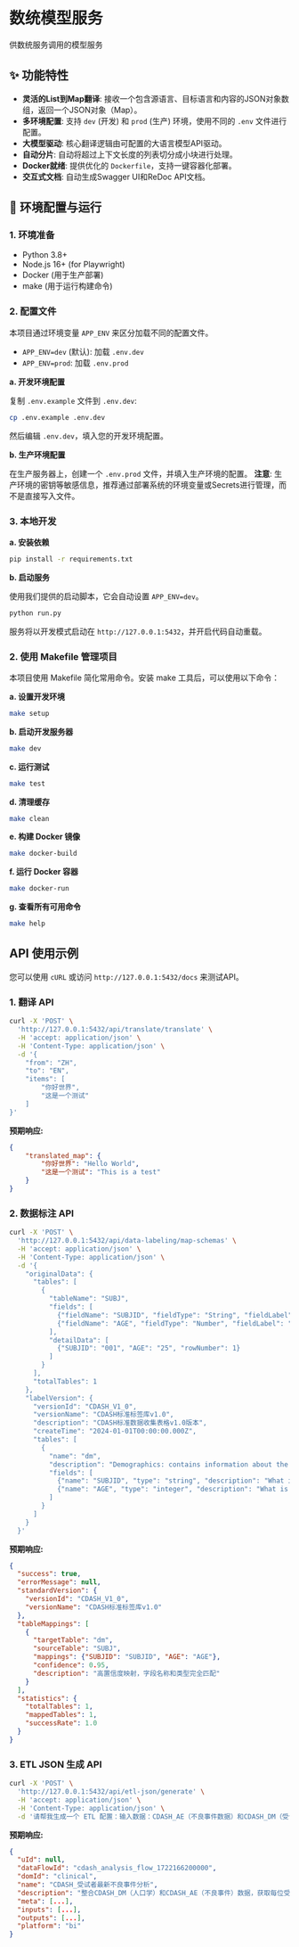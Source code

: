 # 数统模型服务

供数统服务调用的模型服务

## ✨ 功能特性

- **灵活的List到Map翻译**: 接收一个包含源语言、目标语言和内容的JSON对象数组，返回一个JSON对象（Map）。
- **多环境配置**: 支持 `dev` (开发) 和 `prod` (生产) 环境，使用不同的 `.env` 文件进行配置。
- **大模型驱动**: 核心翻译逻辑由可配置的大语言模型API驱动。
- **自动分片**: 自动将超过上下文长度的列表切分成小块进行处理。
- **Docker就绪**: 提供优化的 `Dockerfile`，支持一键容器化部署。
- **交互式文档**: 自动生成Swagger UI和ReDoc API文档。

## 🚀 环境配置与运行

### 1. 环境准备

- Python 3.8+
- Node.js 16+ (for Playwright)
- Docker (用于生产部署)
- make (用于运行构建命令)

### 2. 配置文件

本项目通过环境变量 `APP_ENV` 来区分加载不同的配置文件。

- `APP_ENV=dev` (默认): 加载 `.env.dev`
- `APP_ENV=prod`: 加载 `.env.prod`

**a. 开发环境配置**

复制 `.env.example` 文件到 `.env.dev`:
```bash
cp .env.example .env.dev
```
然后编辑 `.env.dev`，填入您的开发环境配置。

**b. 生产环境配置**

在生产服务器上，创建一个 `.env.prod` 文件，并填入生产环境的配置。
**注意**: 生产环境的密钥等敏感信息，推荐通过部署系统的环境变量或Secrets进行管理，而不是直接写入文件。

### 3. 本地开发

**a. 安装依赖**
```bash
pip install -r requirements.txt
```

**b. 启动服务**

使用我们提供的启动脚本，它会自动设置 `APP_ENV=dev`。
```bash
python run.py
```
服务将以开发模式启动在 `http://127.0.0.1:5432`，并开启代码自动重载。

### 2. 使用 Makefile 管理项目
本项目使用 Makefile 简化常用命令。安装 make 工具后，可以使用以下命令：

**a. 设置开发环境**
```bash
make setup
```

**b. 启动开发服务器**
```bash
make dev
```

**c. 运行测试**
```bash
make test
```

**d. 清理缓存**
```bash
make clean
```

**e. 构建 Docker 镜像**
```bash
make docker-build
```
**f. 运行 Docker 容器**
```bash
make docker-run
```

**g. 查看所有可用命令**
```bash
make help
```

## API 使用示例

您可以使用 `cURL` 或访问 `http://127.0.0.1:5432/docs` 来测试API。

### 1. 翻译 API

```bash
curl -X 'POST' \
  'http://127.0.0.1:5432/api/translate/translate' \
  -H 'accept: application/json' \
  -H 'Content-Type: application/json' \
  -d '{
    "from": "ZH",
    "to": "EN",
    "items": [
        "你好世界",
        "这是一个测试"
    ]
}'
```

**预期响应:**
```json
{
    "translated_map": {
        "你好世界": "Hello World",
        "这是一个测试": "This is a test"
    }
}
```

### 2. 数据标注 API

```bash
curl -X 'POST' \
  'http://127.0.0.1:5432/api/data-labeling/map-schemas' \
  -H 'accept: application/json' \
  -H 'Content-Type: application/json' \
  -d '{
    "originalData": {
      "tables": [
        {
          "tableName": "SUBJ",
          "fields": [
            {"fieldName": "SUBJID", "fieldType": "String", "fieldLabel": "受试者编号"},
            {"fieldName": "AGE", "fieldType": "Number", "fieldLabel": "年龄"}
          ],
          "detailData": [
            {"SUBJID": "001", "AGE": "25", "rowNumber": 1}
          ]
        }
      ],
      "totalTables": 1
    },
    "labelVersion": {
      "versionId": "CDASH_V1_0",
      "versionName": "CDASH标准标签库v1.0",
      "description": "CDASH标准数据收集表格v1.0版本",
      "createTime": "2024-01-01T00:00:00.000Z",
      "tables": [
        {
          "name": "dm",
          "description": "Demographics: contains information about the subjects",
          "fields": [
            {"name": "SUBJID", "type": "string", "description": "What is the subject identifier?"},
            {"name": "AGE", "type": "integer", "description": "What is the subject'"'"'s age?"}
          ]
        }
      ]
    }
  }'
```

**预期响应:**
```json
{
  "success": true,
  "errorMessage": null,
  "standardVersion": {
    "versionId": "CDASH_V1_0",
    "versionName": "CDASH标准标签库v1.0"
  },
  "tableMappings": [
    {
      "targetTable": "dm",
      "sourceTable": "SUBJ",
      "mappings": {"SUBJID": "SUBJID", "AGE": "AGE"},
      "confidence": 0.95,
      "description": "高置信度映射，字段名称和类型完全匹配"
    }
  ],
  "statistics": {
    "totalTables": 1,
    "mappedTables": 1,
    "successRate": 1.0
  }
}
```

### 3. ETL JSON 生成 API

```bash
curl -X 'POST' \
  'http://127.0.0.1:5432/api/etl-json/generate' \
  -H 'accept: application/json' \
  -H 'Content-Type: application/json' \
  -d '请帮我生成一个 ETL 配置：输入数据：CDASH_AE（不良事件数据）和CDASH_DM（受试者数据），输出要求：找到受试者最新的一个不良事件，生成包含受试者、年龄和最新不良事件的输出'
```

**预期响应:**
```json
{
  "uId": null,
  "dataFlowId": "cdash_analysis_flow_1722166200000",
  "domId": "clinical",
  "name": "CDASH_受试者最新不良事件分析",
  "description": "整合CDASH_DM（人口学）和CDASH_AE（不良事件）数据，获取每位受试者的年龄及其最新的一个不良事件名称",
  "meta": [...],
  "inputs": [...],
  "outputs": [...],
  "platform": "bi"
}
```